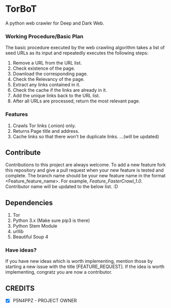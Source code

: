 # TorBoT
A python web crawler for Deep and Dark Web.

### Working Procedure/Basic Plan
The basic procedure executed by the web crawling algorithm takes a list of seed URLs as its input and repeatedly executes
the following steps:

1. Remove a URL from the URL list.
2. Check existence of the page.
3. Download the corresponding page.
4. Check the Relevancy of the page.
5. Extract any links contained in it.
6. Check the cache if the links are already in it.
7. Add the unique links back to the URL list.
8. After all URLs are processed, return the most relevant page.

### Features
1. Crawls Tor links (.onion) only.
2. Returns Page title and address.
3. Cache links so that there won't be duplicate links.
...(will be updated)

## Contribute
Contributions to this project are always welcome. 
To add a new feature fork this repository and give a pull request when your new feature is tested and complete.
The branch name should be your new feature name in the format <Feature_feature_name>. For example, <i>Feature_FasterCrawl_1.0</i>.
Contributor name will be updated to the below list. :D

## Dependencies 
1. Tor 
2. Python 3.x (Make sure pip3 is there)
3. Python Stem Module
4. urllib
5. Beautiful Soup 4


### Have ideas?
If you have new ideas which is worth implementing, mention those by starting a new issue with the title [FEATURE_REQUEST].
If the idea is worth implementing, congratz you are now a contributor.

## CREDITS

- [X] P5N4PPZ - PROJECT OWNER
